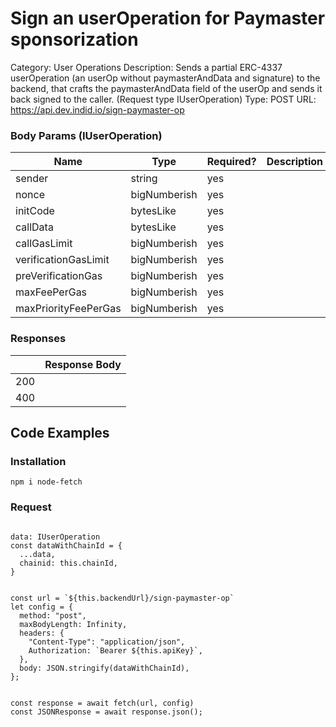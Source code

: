 # Sign an userOperation for Paymaster sponsorization

Category: User Operations
Description: Sends a partial ERC-4337 userOperation (an userOp without paymasterAndData and signature) to the backend, that crafts the paymasterAndData field of the userOp and sends it back signed to the caller. (Request type IUserOperation)
Type: POST
URL: https://api.dev.indid.io/sign-paymaster-op

### Body Params (IUserOperation)

| Name | Type | Required? | Description |
| --- | --- | --- | --- |
| sender | string | yes |  |
| nonce | bigNumberish | yes |  |
| initCode | bytesLike | yes |  |
| callData | bytesLike | yes |  |
| callGasLimit | bigNumberish | yes |  |
| verificationGasLimit | bigNumberish | yes |  |
| preVerificationGas | bigNumberish | yes |  |
| maxFeePerGas | bigNumberish | yes |  |
| maxPriorityFeePerGas | bigNumberish | yes |  |


### Responses

|  | Response Body |
| --- | --- |
| 200 |  |
| 400 |  |

## Code Examples

### Installation

```tsx
npm i node-fetch
```

### Request

```tsx

data: IUserOperation
const dataWithChainId = {
  ...data,
  chainid: this.chainId,
}


const url = `${this.backendUrl}/sign-paymaster-op`
let config = {
  method: "post",
  maxBodyLength: Infinity,
  headers: {
    "Content-Type": "application/json",
    Authorization: `Bearer ${this.apiKey}`,
  },
  body: JSON.stringify(dataWithChainId),
};


const response = await fetch(url, config)
const JSONResponse = await response.json();


```